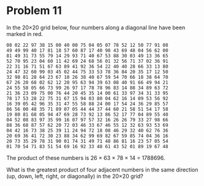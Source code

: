 # Problem 11

In the 20×20 grid below, four numbers along a diagonal line have been marked in red.

	08 02 22 97 38 15 00 40 00 75 04 05 07 78 52 12 50 77 91 08
	49 49 99 40 17 81 18 57 60 87 17 40 98 43 69 48 04 56 62 00
	81 49 31 73 55 79 14 29 93 71 40 67 53 88 30 03 49 13 36 65
	52 70 95 23 04 60 11 42 69 24 68 56 01 32 56 71 37 02 36 91
	22 31 16 71 51 67 63 89 41 92 36 54 22 40 40 28 66 33 13 80
	24 47 32 60 99 03 45 02 44 75 33 53 78 36 84 20 35 17 12 50
	32 98 81 28 64 23 67 10 26 38 40 67 59 54 70 66 18 38 64 70
	67 26 20 68 02 62 12 20 95 63 94 39 63 08 40 91 66 49 94 21
	24 55 58 05 66 73 99 26 97 17 78 78 96 83 14 88 34 89 63 72
	21 36 23 09 75 00 76 44 20 45 35 14 00 61 33 97 34 31 33 95
	78 17 53 28 22 75 31 67 15 94 03 80 04 62 16 14 09 53 56 92
	16 39 05 42 96 35 31 47 55 58 88 24 00 17 54 24 36 29 85 57
	86 56 00 48 35 71 89 07 05 44 44 37 44 60 21 58 51 54 17 58
	19 80 81 68 05 94 47 69 28 73 92 13 86 52 17 77 04 89 55 40
	04 52 08 83 97 35 99 16 07 97 57 32 16 26 26 79 33 27 98 66
	88 36 68 87 57 62 20 72 03 46 33 67 46 55 12 32 63 93 53 69
	04 42 16 73 38 25 39 11 24 94 72 18 08 46 29 32 40 62 76 36
	20 69 36 41 72 30 23 88 34 62 99 69 82 67 59 85 74 04 36 16
	20 73 35 29 78 31 90 01 74 31 49 71 48 86 81 16 23 57 05 54
	01 70 54 71 83 51 54 69 16 92 33 48 61 43 52 01 89 19 67 48
	
The product of these numbers is 26 × 63 × 78 × 14 = 1788696.

What is the greatest product of four adjacent numbers in the same direction (up, down, left, right, or diagonally) in the 20×20 grid?